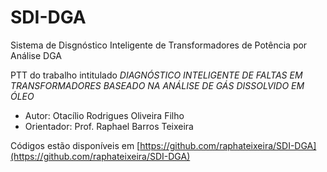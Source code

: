 # SDI-DGA
Sistema de Disgnóstico Inteligente de Transformadores de Potência por Análise DGA

PTT do trabalho intitulado _DIAGNÓSTICO INTELIGENTE DE FALTAS EM TRANSFORMADORES
BASEADO NA ANÁLISE DE GÁS DISSOLVIDO EM ÓLEO_

 - Autor: Otacílio Rodrigues Oliveira Filho
 - Orientador: Prof. Raphael Barros Teixeira

 Códigos estão disponíveis em [https://github.com/raphateixeira/SDI-DGA](https://github.com/raphateixeira/SDI-DGA)